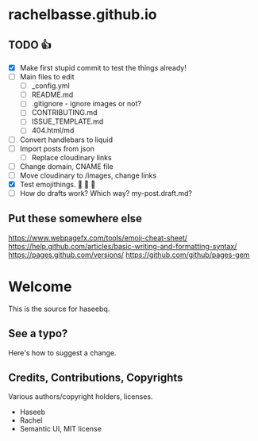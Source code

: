 # rachelbasse.github.io

## TODO :+1:

- [x] Make first stupid commit to test the things already!
- [ ] Main files to edit
  - [ ] \_config.yml
  - [ ] README.md
  - [ ] .gitignore - ignore images or not?
  - [ ] CONTRIBUTING.md
  - [ ] ISSUE_TEMPLATE.md
  - [ ] 404.html/md
- [ ] Convert handlebars to liquid
- [ ] Import posts from json
  - [ ] Replace cloudinary links
- [ ] Change domain, CNAME file
- [ ] Move cloudinary to /images, change links
- [x] Test emojithings. :muscle: :balloon: :punch:
- [ ] How do drafts work? Which way? my-post.draft.md?

## Put these somewhere else
https://www.webpagefx.com/tools/emoji-cheat-sheet/
https://help.github.com/articles/basic-writing-and-formatting-syntax/
https://pages.github.com/versions/
https://github.com/github/pages-gem

# Welcome

This is the source for haseebq.

## See a typo?

Here's how to suggest a change.

## Credits, Contributions, Copyrights
Various authors/copyright holders, licenses.

* Haseeb
* Rachel
* Semantic UI, MIT license
